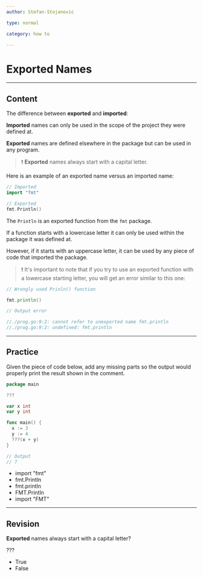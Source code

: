 ```yaml
---
author: Stefan-Stojanovic

type: normal

category: how to

---
```


# Exported Names

---
## Content

The difference between **exported** and **imported**:

**Imported** names can only be used in the scope of the project they were defined at.

**Exported** names are defined elsewhere in the package but can be used in any program.

> ❗ **Exported** names always start with a capital letter.

Here is an example of an exported name versus an imported name:

```go
// Imported
import "fmt"

// Exported
fmt.Println()
```

The `Println` is an exported function from the `fmt` package.

If a function starts with a lowercase letter it can only be used within the package it was defined at. 

However, if it starts with an uppercase letter, it can be used by any piece of code that imported the package.

> ❗ It's important to note that if you try to use an exported function with a lowercase starting letter, you will get an error similar to this one:

```go
// Wrongly used Prinln() function

fmt.println()

// Output error

//./prog.go:9:2: cannot refer to unexported name fmt.println
//./prog.go:9:2: undefined: fmt.println
```

---
## Practice

Given the piece of code below, add any missing parts so the output would properly print the result shown in the comment.

```go
package main

???

var x int
var y int

func main() {
  x := 3
  y := 4
  ???(x + y)
}

// Output
// 7
```

- import "fmt"
- fmt.Println
- fmt.println
- FMT.Println
- import "FMT"

---
## Revision

**Exported** names always start with a capital letter?

???

- True
- False